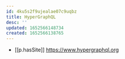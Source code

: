 ```yaml
---
id: 4ku5s2f9ujealae07c9uqbz
title: HyperGraphQL
desc: ''
updated: 1652566148734
created: 1652566138765
---
```


- [[p.hasSite]] https://www.hypergraphql.org
